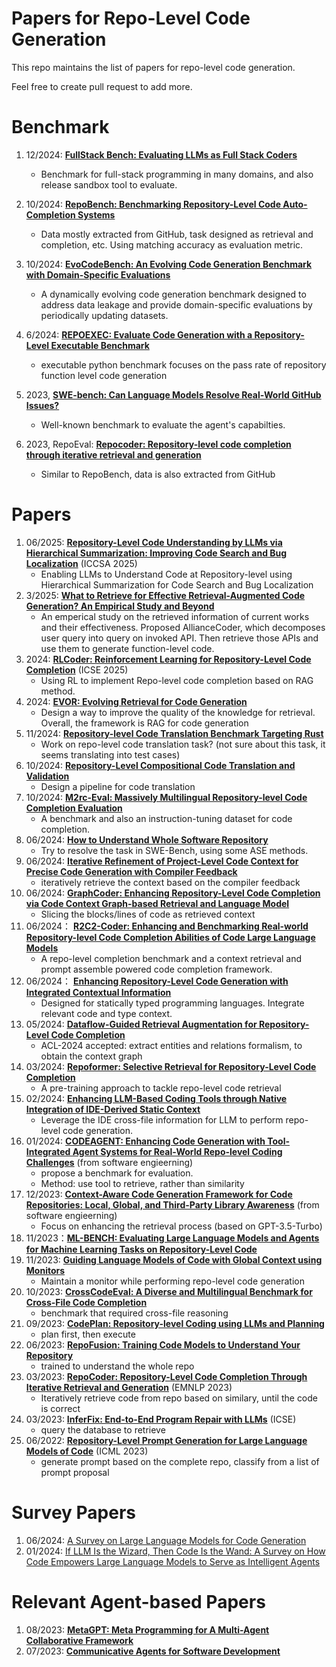 # Papers for Repo-Level Code Generation


This repo maintains the list of papers for repo-level code generation.

Feel free to create pull request to add more.

# Benchmark 


1. 12/2024: **[FullStack Bench: Evaluating LLMs as Full Stack Coders](https://arxiv.org/pdf/2412.00535)**
    * Benchmark for full-stack programming in many domains, and also release sandbox tool to evaluate.
2. 10/2024: **[RepoBench: Benchmarking Repository-Level Code Auto-Completion Systems](https://arxiv.org/abs/2306.03091)**
    * Data mostly extracted from GitHub, task designed as retrieval and completion, etc. Using matching accuracy as evaluation metric.
3. 10/2024: **[ EvoCodeBench: An Evolving Code Generation Benchmark with Domain-Specific Evaluations](https://arxiv.org/abs/2410.22821)**

    - A dynamically evolving code generation benchmark designed to address data leakage and provide domain-specific evaluations by periodically updating datasets.

4. 6/2024: **[REPOEXEC: Evaluate Code Generation with a Repository-Level Executable Benchmark](https://arxiv.org/abs/2406.11927v2)**
   - executable python benchmark focuses on the pass rate of repository function level code generation
5. 2023, **[SWE-bench: Can Language Models Resolve Real-World GitHub Issues?](https://arxiv.org/abs/2310.06770)**
    * Well-known benchmark to evaluate the agent's capabilties.
6. 2023, RepoEval: **[Repocoder: Repository-level code completion through iterative retrieval and generation](https://arxiv.org/abs/2303.12570)**
    * Similar to RepoBench, data is also extracted from GitHub

# Papers
1. 06/2025: **[Repository-Level Code Understanding by LLMs via Hierarchical Summarization: Improving Code Search and Bug Localization](https://link.springer.com/chapter/10.1007/978-3-031-97576-9_6)** (ICCSA 2025)
    * Enabling LLMs to Understand Code at Repository-level using Hierarchical Summarization for Code Search and Bug Localization  
2. 3/2025: **[What to Retrieve for Effective Retrieval-Augmented Code 
Generation? An Empirical Study and Beyond](https://arxiv.org/abs/2503.20589)**
    - An emperical study on the retrieved information of current works and their effectiveness. Proposed AllianceCoder, which decomposes user query into query on invoked API. Then retrieve those APIs and use them to generate function-level code.
1. 2024: **[RLCoder: Reinforcement Learning for Repository-Level Code Completion](https://arxiv.org/abs/2407.19487)** (ICSE 2025)
    * Using RL to implement Repo-level code completion based on RAG method.
2. 2024: **[EVOR: Evolving Retrieval for Code Generation](https://aclanthology.org/2024.findings-emnlp.143.pdf)**
    * Design a way to improve the quality of the knowledge for retrieval. Overall, the framework is RAG for code generation
3. 11/2024: **[Repository-level Code Translation Benchmark Targeting Rust](https://arxiv.org/pdf/2411.13990)**
    * Work on repo-level code translation task? (not sure about this task, it seems translating into test cases)
4. 10/2024: **[Repository-Level Compositional Code Translation and Validation](https://arxiv.org/pdf/2410.24117)**
    * Design a pipeline for code translation
5. 10/2024: **[M2rc-Eval: Massively Multilingual Repository-level Code Completion Evaluation](https://arxiv.org/abs/2410.21157)**
    * A benchmark and also an instruction-tuning dataset for code completion.
6. 06/2024: **[How to Understand Whole Software Repository](https://arxiv.org/pdf/2406.01422)**
    * Try to resolve the task in SWE-Bench, using some ASE methods.
7. 06/2024: **[Iterative Refinement of Project-Level Code Context for Precise Code Generation with Compiler Feedback](https://arxiv.org/pdf/2403.16792)**
   * iteratively retrieve the context based on the compiler feedback
8.  06/2024: **[GraphCoder: Enhancing Repository-Level Code Completion via Code Context Graph-based Retrieval and Language Model](https://arxiv.org/pdf/2406.07003)**
    * Slicing the blocks/lines of code as retrieved context
9.  06/2024： **[R2C2-Coder: Enhancing and Benchmarking Real-world Repository-level Code Completion Abilities of Code Large Language Models](https://arxiv.org/abs/2406.01359)**
    *  A repo-level completion benchmark and a context retrieval and prompt assemble powered code completion framework.
10. 06/2024： **[Enhancing Repository-Level Code Generation with Integrated Contextual Information](https://arxiv.org/pdf/2406.03283)**
    *  Designed for statically typed programming languages. Integrate relevant code and type context.
11. 05/2024: **[Dataflow-Guided Retrieval Augmentation for Repository-Level Code Completion](https://arxiv.org/pdf/2405.19782)**
    * ACL-2024 accepted: extract entities and relations formalism, to obtain the context graph
12. 03/2024: **[Repoformer: Selective Retrieval for Repository-Level Code Completion](https://arxiv.org/abs/2403.10059)**
    * A pre-training approach to tackle repo-level code retrieval
13. 02/2024: **[Enhancing LLM-Based Coding Tools through Native Integration of IDE-Derived Static Context](https://arxiv.org/pdf/2402.03630.pdf)**
    * Leverage the IDE cross-file information for LLM to perform repo-level code generation. 
14. 01/2024: **[CODEAGENT: Enhancing Code Generation with Tool-Integrated Agent Systems for Real-World Repo-level Coding Challenges](https://arxiv.org/pdf/2401.07339.pdf)** (from software engieerning)
    * propose a benchmark for evaluation. 
    * Method: use tool to retrieve, rather than similarity
15. 12/2023: **[Context-Aware Code Generation Framework for Code Repositories: Local, Global, and Third-Party Library Awareness](https://arxiv.org/abs/2312.05772)** (from software engieerning)
    * Focus on enhancing the retrieval process (based on GPT-3.5-Turbo)
16. 11/2023：**[ML-BENCH: Evaluating Large Language Models and Agents for Machine Learning Tasks on Repository-Level Code](https://arxiv.org/pdf/2311.09835)**
17. 11/2023: **[Guiding Language Models of Code with Global Context using Monitors](https://arxiv.org/abs/2306.10763)**
    * Maintain a monitor while performing repo-level code generation
18. 10/2023: **[CrossCodeEval: A Diverse and Multilingual Benchmark for Cross-File Code Completion](https://arxiv.org/pdf/2310.11248.pdf)**
    * benchmark that required cross-file reasoning
19. 09/2023: **[CodePlan: Repository-level Coding using LLMs and Planning](https://arxiv.org/pdf/2309.12499.pdf)**
    * plan first, then execute
20. 06/2023: **[RepoFusion: Training Code Models to Understand Your Repository](https://arxiv.org/abs/2306.10998)**
    * trained to understand the whole repo
21. 03/2023: **[RepoCoder: Repository-Level Code Completion Through Iterative Retrieval and Generation](https://arxiv.org/abs/2303.12570)** (EMNLP 2023)
    * Iteratively retrieve code from repo based on similary, until the code is correct
22. 03/2023: **[InferFix: End-to-End Program Repair with LLMs](https://arxiv.org/pdf/2303.07263.pdf)** (ICSE)
    * query the database to retrieve
23. 06/2022: **[Repository-Level Prompt Generation for Large Language Models of Code](https://arxiv.org/pdf/2206.12839.pdf)** (ICML 2023)
    * generate prompt based on the complete repo, classify from a list of prompt proposal






# Survey Papers
1. 06/2024: [A Survey on Large Language Models for Code Generation](https://arxiv.org/pdf/2406.00515)
1. 01/2024: [If LLM Is the Wizard, Then Code Is the Wand: A Survey on How Code Empowers Large Language Models to Serve as Intelligent Agents](https://arxiv.org/pdf/2401.00812.pdf)

# Relevant Agent-based Papers
1. 08/2023: **[MetaGPT: Meta Programming for A Multi-Agent Collaborative Framework](https://arxiv.org/abs/2308.00352)**
2. 07/2023: **[Communicative Agents for Software Development](https://arxiv.org/abs/2307.07924)** 
